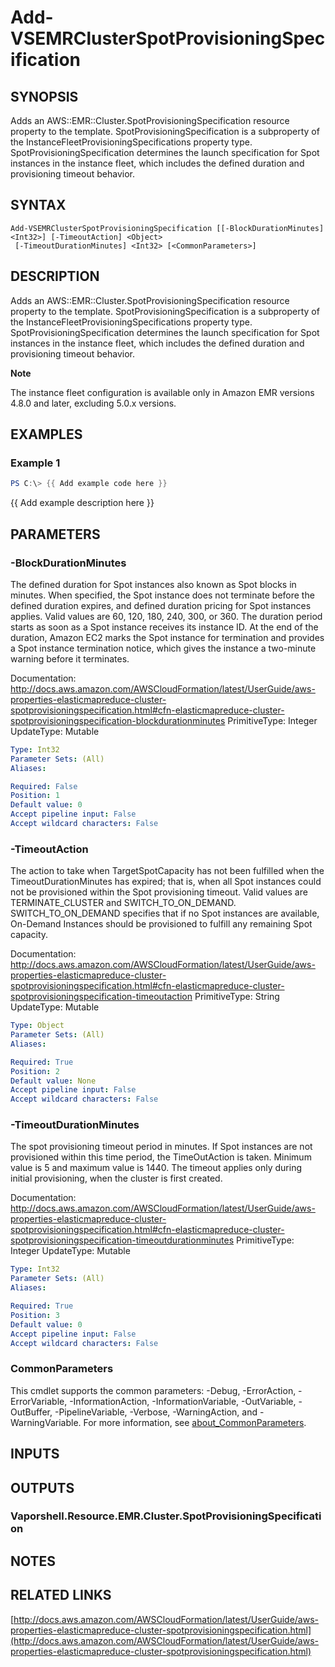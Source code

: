# Add-VSEMRClusterSpotProvisioningSpecification

## SYNOPSIS
Adds an AWS::EMR::Cluster.SpotProvisioningSpecification resource property to the template.
SpotProvisioningSpecification is a subproperty of the InstanceFleetProvisioningSpecifications property type.
SpotProvisioningSpecification determines the launch specification for Spot instances in the instance fleet, which includes the defined duration and provisioning timeout behavior.

## SYNTAX

```
Add-VSEMRClusterSpotProvisioningSpecification [[-BlockDurationMinutes] <Int32>] [-TimeoutAction] <Object>
 [-TimeoutDurationMinutes] <Int32> [<CommonParameters>]
```

## DESCRIPTION
Adds an AWS::EMR::Cluster.SpotProvisioningSpecification resource property to the template.
SpotProvisioningSpecification is a subproperty of the InstanceFleetProvisioningSpecifications property type.
SpotProvisioningSpecification determines the launch specification for Spot instances in the instance fleet, which includes the defined duration and provisioning timeout behavior.

**Note**

The instance fleet configuration is available only in Amazon EMR versions 4.8.0 and later, excluding 5.0.x versions.

## EXAMPLES

### Example 1
```powershell
PS C:\> {{ Add example code here }}
```

{{ Add example description here }}

## PARAMETERS

### -BlockDurationMinutes
The defined duration for Spot instances also known as Spot blocks in minutes.
When specified, the Spot instance does not terminate before the defined duration expires, and defined duration pricing for Spot instances applies.
Valid values are 60, 120, 180, 240, 300, or 360.
The duration period starts as soon as a Spot instance receives its instance ID.
At the end of the duration, Amazon EC2 marks the Spot instance for termination and provides a Spot instance termination notice, which gives the instance a two-minute warning before it terminates.

Documentation: http://docs.aws.amazon.com/AWSCloudFormation/latest/UserGuide/aws-properties-elasticmapreduce-cluster-spotprovisioningspecification.html#cfn-elasticmapreduce-cluster-spotprovisioningspecification-blockdurationminutes
PrimitiveType: Integer
UpdateType: Mutable

```yaml
Type: Int32
Parameter Sets: (All)
Aliases:

Required: False
Position: 1
Default value: 0
Accept pipeline input: False
Accept wildcard characters: False
```

### -TimeoutAction
The action to take when TargetSpotCapacity has not been fulfilled when the TimeoutDurationMinutes has expired; that is, when all Spot instances could not be provisioned within the Spot provisioning timeout.
Valid values are TERMINATE_CLUSTER and SWITCH_TO_ON_DEMAND.
SWITCH_TO_ON_DEMAND specifies that if no Spot instances are available, On-Demand Instances should be provisioned to fulfill any remaining Spot capacity.

Documentation: http://docs.aws.amazon.com/AWSCloudFormation/latest/UserGuide/aws-properties-elasticmapreduce-cluster-spotprovisioningspecification.html#cfn-elasticmapreduce-cluster-spotprovisioningspecification-timeoutaction
PrimitiveType: String
UpdateType: Mutable

```yaml
Type: Object
Parameter Sets: (All)
Aliases:

Required: True
Position: 2
Default value: None
Accept pipeline input: False
Accept wildcard characters: False
```

### -TimeoutDurationMinutes
The spot provisioning timeout period in minutes.
If Spot instances are not provisioned within this time period, the TimeOutAction is taken.
Minimum value is 5 and maximum value is 1440.
The timeout applies only during initial provisioning, when the cluster is first created.

Documentation: http://docs.aws.amazon.com/AWSCloudFormation/latest/UserGuide/aws-properties-elasticmapreduce-cluster-spotprovisioningspecification.html#cfn-elasticmapreduce-cluster-spotprovisioningspecification-timeoutdurationminutes
PrimitiveType: Integer
UpdateType: Mutable

```yaml
Type: Int32
Parameter Sets: (All)
Aliases:

Required: True
Position: 3
Default value: 0
Accept pipeline input: False
Accept wildcard characters: False
```

### CommonParameters
This cmdlet supports the common parameters: -Debug, -ErrorAction, -ErrorVariable, -InformationAction, -InformationVariable, -OutVariable, -OutBuffer, -PipelineVariable, -Verbose, -WarningAction, and -WarningVariable. For more information, see [about_CommonParameters](http://go.microsoft.com/fwlink/?LinkID=113216).

## INPUTS

## OUTPUTS

### Vaporshell.Resource.EMR.Cluster.SpotProvisioningSpecification
## NOTES

## RELATED LINKS

[http://docs.aws.amazon.com/AWSCloudFormation/latest/UserGuide/aws-properties-elasticmapreduce-cluster-spotprovisioningspecification.html](http://docs.aws.amazon.com/AWSCloudFormation/latest/UserGuide/aws-properties-elasticmapreduce-cluster-spotprovisioningspecification.html)

